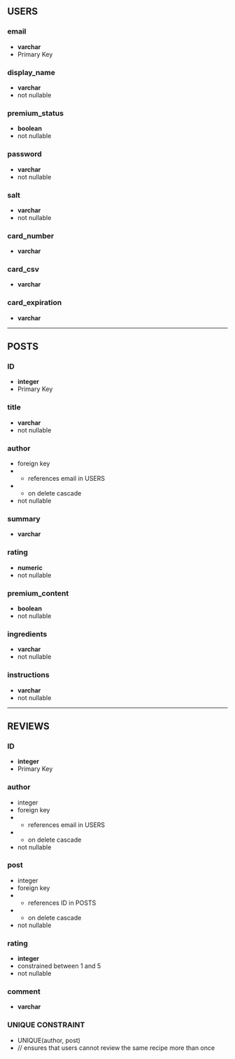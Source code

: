 

## USERS

### email
- **varchar**
- Primary Key

### display_name
- **varchar**
- not nullable

### premium_status
- **boolean**
- not nullable

### password
- **varchar**
- not nullable
### salt
- **varchar**
- not nullable

### card_number
- **varchar**
### card_csv
- **varchar** 
### card_expiration 
- **varchar**

---
## POSTS
### ID
- **integer**
- Primary Key
### title
- **varchar**
- not nullable
### author
- foreign key
- - references email in USERS
- - on delete cascade
- not nullable
### summary
- **varchar**
### rating
- **numeric**
- not nullable
### premium_content
- **boolean**
- not nullable
### ingredients
- **varchar**
- not nullable
### instructions
- **varchar**
- not nullable

---
## REVIEWS
### ID
- **integer**
- Primary Key

### author
- integer
- foreign key
- - references email in USERS
- - on delete cascade
- not nullable

### post
- integer
- foreign key
- - references ID in POSTS
- - on delete cascade
- not nullable

### rating
- **integer**
- constrained between 1 and 5
- not nullable

### comment
- **varchar**

### UNIQUE CONSTRAINT
- UNIQUE(author, post)
- // ensures that users cannot review the same recipe more than once